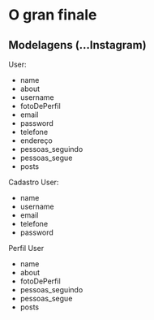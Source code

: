 # O gran finale

## Modelagens (...Instagram)

User:

- name
- about
- username
- fotoDePerfil
- email
- password
- telefone
- endereço
- pessoas_seguindo
- pessoas_segue
- posts

Cadastro User:

- name
- username
- email
- telefone
- password

Perfil User

- name
- about
- fotoDePerfil
- pessoas_seguindo
- pessoas_segue
- posts
